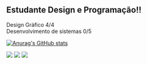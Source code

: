 ## Estudante Design e Programação!!
Design Gráfico 4/4 <br>
Desenvolvimento de sistemas 0/5

[![Anurag's GitHub stats](https://github-readme-stats.vercel.app/api?username=Amydowl&show_icons=true&theme=dark)](https://github.com/anuraghazra/github-readme-stats)
 
<div> 
  <a href="https://www.linkedin.com/in/amandajobs/" target="_blank"><img src="https://img.shields.io/badge/-LinkedIn-%230077B5?style=for-the-badge&logo=linkedin&logoColor=white" target="_blank"></a>
  <a href="https://www.instagram.com/amydowl/" target="_blank"><img src="https://img.shields.io/badge/-Instagram-%23E4405F?style=for-the-badge&logo=instagram&logoColor=white" target="_blank"></a>
 	<a href="https://www.twitch.tv/amydowl" target="_blank"><img src="https://img.shields.io/badge/Twitch-9146FF?style=for-the-badge&logo=twitch&logoColor=white" target="_blank"></a>
   
  
</div>

